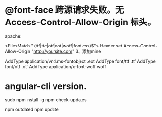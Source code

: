 # @font-face 跨源请求失败。无 Access-Control-Allow-Origin 标头。

apache:

<FilesMatch "\.(ttf|ttc|otf|eot|woff|font.css)$">
  <IfModule mod_headers.c>
    Header set Access-Control-Allow-Origin "http://yoursite.com"
  </IfModule>
</FilesMatch>
 3、添加mine

AddType application/vnd.ms-fontobject .eot
AddType font/ttf .ttf
AddType font/otf .otf
AddType application/x-font-woff woff

# angular-cli version.
sudo npm install -g npm-check-updates

npm outdated
npm update